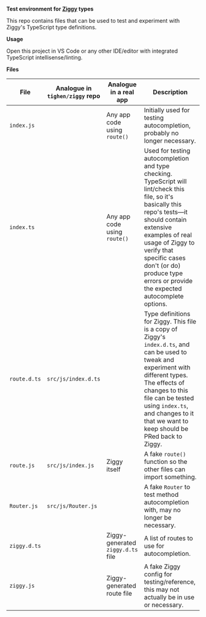 **Test environment for [Ziggy](https://github.com/tighten/ziggy) types**

This repo contains files that can be used to test and experiment with Ziggy's TypeScript type definitions.

**Usage**

Open this project in VS Code or any other IDE/editor with integrated TypeScript intellisense/linting.

**Files**

| File | Analogue in `tighen/ziggy` repo | Analogue in a real app | Description |
| --- | --- | --- | --- |
| `index.js` | | Any app code using `route()` | Initially used for testing autocompletion, probably no longer necessary. |
| `index.ts` | | Any app code using `route()` | Used for testing autocompletion and type checking. TypeScript will lint/check this file, so it's basically this repo's tests—it should contain extensive examples of real usage of Ziggy to verify that specific cases don't (or do) produce type errors or provide the expected autocomplete options. |
| `route.d.ts` | `src/js/index.d.ts` | | Type definitions for Ziggy. This file is a copy of Ziggy's `index.d.ts`, and can be used to tweak and experiment with different types. The effects of changes to this file can be tested using `index.ts`, and changes to it that we want to keep should be PRed back to Ziggy. |
| `route.js` | `src/js/index.js` | Ziggy itself | A fake `route()` function so the other files can import something. |
| `Router.js` | `src/js/Router.js` | | A fake `Router` to test method autocompletion with, may no longer be necessary. |
| `ziggy.d.ts` | | Ziggy-generated `ziggy.d.ts` file | A list of routes to use for autocompletion. |
| `ziggy.js` | | Ziggy-generated route file | A fake Ziggy config for testing/reference, this may not actually be in use or necessary. |
